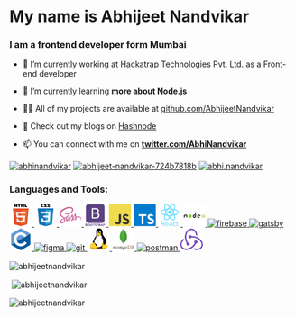 <h1> My name is Abhijeet Nandvikar</h1>
<h3>I am a frontend developer form Mumbai</h3>

- 🔭 I’m currently working at Hackatrap Technologies Pvt. Ltd. as a Front-end developer

- 🌱 I’m currently learning **more about Node.js**

- 👨‍💻 All of my projects are available at [github.com/AbhijeetNandvikar](github.com/AbhijeetNandvikar)

- 📝 Check out my blogs on [Hashnode](https://hashnode.com/@abhiNandvikar)

- 📫 You can connect with me on **[twitter.com/AbhiNandvikar](https://twitter.com/AbhiNandvikar)**

<p align="left">
<a href="https://twitter.com/abhinandvikar" target="blank"><img align="center" src="https://cdn.jsdelivr.net/npm/simple-icons@3.0.1/icons/twitter.svg" alt="abhinandvikar" height="30" width="40" /></a>
<a href="https://linkedin.com/in/abhijeet-nandvikar-724b7818b" target="blank"><img align="center" src="https://cdn.jsdelivr.net/npm/simple-icons@3.0.1/icons/linkedin.svg" alt="abhijeet-nandvikar-724b7818b" height="30" width="40" /></a>
<a href="https://instagram.com/abhi.nandvikar" target="blank"><img align="center" src="https://cdn.jsdelivr.net/npm/simple-icons@3.0.1/icons/instagram.svg" alt="abhi.nandvikar" height="30" width="40" /></a>
</p>
<h3 align="left">Languages and Tools:</h3>
<p align="left">

<!-- New Order -->
<a href="https://www.w3.org/html/" target="_blank">
    <img
      src="https://raw.githubusercontent.com/devicons/devicon/master/icons/html5/html5-original-wordmark.svg"
      alt="html5"
      width="40"
      height="40"
    />
  </a>
  <a href="https://www.w3schools.com/css/" target="_blank">
    <img
      src="https://raw.githubusercontent.com/devicons/devicon/master/icons/css3/css3-original-wordmark.svg"
      alt="css3"
      width="40"
      height="40"
    />
  </a>
  <a href="https://sass-lang.com" target="_blank">
    <img
      src="https://raw.githubusercontent.com/devicons/devicon/master/icons/sass/sass-original.svg"
      alt="sass"
      width="40"
      height="40"
    />
  </a>
  <a href="https://getbootstrap.com" target="_blank">
    <img
      src="https://raw.githubusercontent.com/devicons/devicon/master/icons/bootstrap/bootstrap-plain-wordmark.svg"
      alt="bootstrap"
      width="40"
      height="40"
    />
  </a>
  <a
    href="https://developer.mozilla.org/en-US/docs/Web/JavaScript"
    target="_blank"
  >
    <img
      src="https://raw.githubusercontent.com/devicons/devicon/master/icons/javascript/javascript-original.svg"
      alt="javascript"
      width="40"
      height="40"
    />
  </a>
  <a href="https://www.typescriptlang.org/" target="_blank">
    <img
      src="https://raw.githubusercontent.com/devicons/devicon/master/icons/typescript/typescript-original.svg"
      alt="typescript"
      width="40"
      height="40"
    />
  </a>
  <a href="https://reactjs.org/" target="_blank">
    <img
      src="https://raw.githubusercontent.com/devicons/devicon/master/icons/react/react-original-wordmark.svg"
      alt="react"
      width="40"
      height="40"
    />
  </a>
  <a href="https://nodejs.org" target="_blank">
    <img
      src="https://raw.githubusercontent.com/devicons/devicon/master/icons/nodejs/nodejs-original-wordmark.svg"
      alt="nodejs"
      width="40"
      height="40"
    />
  </a>
  <a href="https://firebase.google.com/" target="_blank">
    <img
      src="https://www.vectorlogo.zone/logos/firebase/firebase-icon.svg"
      alt="firebase"
      width="40"
      height="40"
    />
  </a>
  <a href="https://www.gatsbyjs.com/" target="_blank">
    <img
      src="https://www.vectorlogo.zone/logos/gatsbyjs/gatsbyjs-icon.svg"
      alt="gatsby"
      width="40"
      height="40"
    />
  </a>
  
  <a href="https://www.cprogramming.com/" target="_blank">
    <img
      src="https://raw.githubusercontent.com/devicons/devicon/master/icons/c/c-original.svg"
      alt="c"
      width="40"
      height="40"
    />
  </a>
  
  <a href="https://www.figma.com/" target="_blank">
    <img
      src="https://www.vectorlogo.zone/logos/figma/figma-icon.svg"
      alt="figma"
      width="40"
      height="40"
    />
  </a>
 
  
  <a href="https://git-scm.com/" target="_blank">
    <img
      src="https://www.vectorlogo.zone/logos/git-scm/git-scm-icon.svg"
      alt="git"
      width="40"
      height="40"
    />
  </a>
  
  
  <a href="https://www.linux.org/" target="_blank">
    <img
      src="https://raw.githubusercontent.com/devicons/devicon/master/icons/linux/linux-original.svg"
      alt="linux"
      width="40"
      height="40"
    />
  </a>
  <a href="https://www.mongodb.com/" target="_blank">
    <img
      src="https://raw.githubusercontent.com/devicons/devicon/master/icons/mongodb/mongodb-original-wordmark.svg"
      alt="mongodb"
      width="40"
      height="40"
    />
  </a>

  <a href="https://postman.com" target="_blank">
    <img
      src="https://www.vectorlogo.zone/logos/getpostman/getpostman-icon.svg"
      alt="postman"
      width="40"
      height="40"
    />
  </a>
  
  <a href="https://redux.js.org" target="_blank">
    <img
      src="https://raw.githubusercontent.com/devicons/devicon/master/icons/redux/redux-original.svg"
      alt="redux"
      width="40"
      height="40"
    />
  </a>
 
</p>



<p><img align="center" src="https://github-readme-stats.vercel.app/api/top-langs?username=abhijeetnandvikar&show_icons=true&theme=tokyonight" alt="abhijeetnandvikar" /></p>

<p>&nbsp;<img align="center" src="https://github-readme-stats.vercel.app/api?username=abhijeetnandvikar&show_icons=true&locale=en&theme=tokyonight" alt="abhijeetnandvikar" /></p>

<p><img align="center" src="https://github-readme-streak-stats.herokuapp.com/?user=abhijeetnandvikar&theme=tokyonight" alt="abhijeetnandvikar" /></p>
